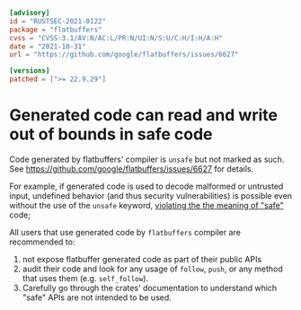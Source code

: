 ```toml
[advisory]
id = "RUSTSEC-2021-0122"
package = "flatbuffers"
cvss = "CVSS:3.1/AV:N/AC:L/PR:N/UI:N/S:U/C:H/I:H/A:H"
date = "2021-10-31"
url = "https://github.com/google/flatbuffers/issues/6627"

[versions]
patched = [">= 22.9.29"]
```

# Generated code can read and write out of bounds in safe code

Code generated by flatbuffers' compiler is `unsafe` but not marked as such.
See https://github.com/google/flatbuffers/issues/6627 for details.

For example, if generated code is used to decode malformed or untrusted input,
undefined behavior (and thus security vulnerabilities) is possible even without
the use of the `unsafe` keyword, [violating the the meaning of "safe"](https://doc.rust-lang.org/std/keyword.unsafe.html#the-different-meanings-of-unsafe) code;

All users that use generated code by `flatbuffers` compiler are recommended to:
1. not expose flatbuffer generated code as part of their public APIs
2. audit their code and look for any usage of `follow`, `push`, or any method that uses them
   (e.g. `self_follow`).
3. Carefully go through the crates' documentation to understand which "safe" APIs are not
   intended to be used.
